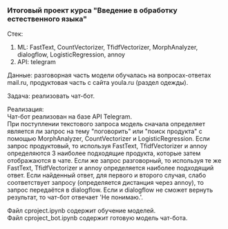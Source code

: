 ### Итоговый проект курса "Введение в обработку естественного языка"

Стек:
1. ML: FastText, CountVectorizer, TfidfVectorizer, MorphAnalyzer, dialogflow, LogisticRegression, annoy
2. API: telegram

Данные: разговорная часть модели обучалась на вопросах-ответах mail.ru, продуктовая часть с сайта youla.ru (раздел одежды).

Задача: реализовать чат-бот.

Реализация:<br>
Чат-бот реализован на базе API Telegram. <br>
При поступлении текстового запроса модель сначала определяет является ли запрос на тему "поговорить" или "поиск продукта" с помощью MorphAnalyzer, CountVectorizer и LogisticRegression. Если запрос продуктовый, то используя FastText, TfidfVectorizer и annoy определяются 3 наиболее подходящие продукта, которые затем отображаются в чате. Если же запрос разговорный, то используя те же FastText, TfidfVectorizer и annoy определяется наиболее подходящий ответ. Если найденный ответ, для первого и второго случая, слабо соответствует запросу (определяется дистанция через annoy), то запрос передаётся в dialogflow. Если и dialogflow не сможет вернуть результат, то чат-бот отвечает 'Не понимаю.'.

Файл cproject.ipynb содержит обучение моделей.<br>
Файл cproject_bot.ipynb содержит готовую модель чат-бота.